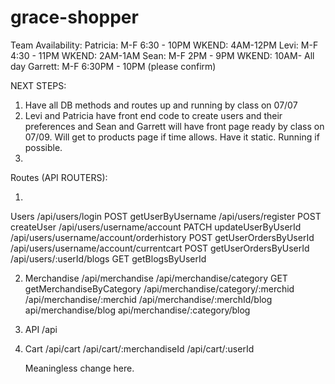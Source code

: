 # grace-shopper


Team Availability:
Patricia: M-F 6:30 - 10PM  WKEND: 4AM-12PM
Levi: M-F 4:30 - 11PM WKEND: 2AM-1AM
Sean: M-F 2PM - 9PM WKEND: 10AM- All day
Garrett: M-F 6:30PM - 10PM (please confirm)


NEXT STEPS:
1. Have all DB methods and routes up and running by class on 07/07
2. Levi and Patricia have front end code to create users and their preferences and Sean and Garrett will have front page ready by class on 07/09. Will get to products page if time allows. Have it static. Running if possible. 
3. 

Routes (API ROUTERS):

1. 

Users
    /api/users/login    POST getUserByUsername
    /api/users/register POST createUser
    /api/users/username/account PATCH updateUserByUserId
    /api/users/username/account/orderhistory POST getUserOrdersByUserId
    /api/users/username/account/currentcart POST getUserOrdersByUserId
    /api/users/:userId/blogs GET getBlogsByUserId


2. Merchandise
    /api/merchandise
    /api/merchandise/category GET getMerchandiseByCategory
    /api/merchandise/category/:merchid
    /api/merchandise/:merchid
    /api/merchandise/:merchId/blog
    api/merchandise/blog
    api/merchandise/:category/blog
    

5. API
    /api


7. Cart
    /api/cart
    /api/cart/:merchandiseId
    /api/cart/:userId
    

    Meaningless change here. 